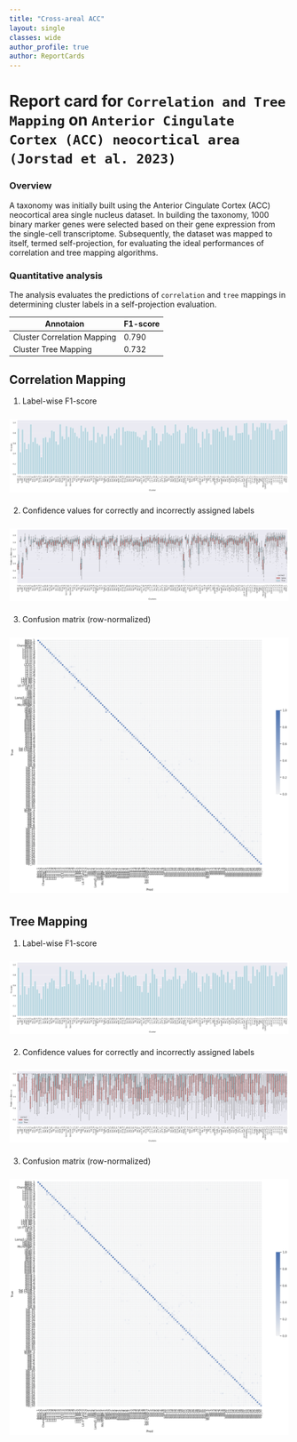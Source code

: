 ```yaml
---
title: "Cross-areal ACC"
layout: single
classes: wide
author_profile: true
author: ReportCards
---
```


# Report card for `Correlation and Tree Mapping` on `Anterior Cingulate Cortex (ACC) neocortical area (Jorstad et al. 2023)`

### Overview

A taxonomy was initially built using the Anterior Cingulate Cortex (ACC) neocortical area single nucleus dataset. In building the taxonomy, 1000 binary marker genes were selected based on their gene expression from the single-cell transcriptome. Subsequently, the dataset was mapped to itself, termed self-projection, for evaluating the ideal performances of correlation and tree mapping algorithms.

### Quantitative analysis

The analysis evaluates the predictions of `correlation` and `tree` mappings in determining cluster labels in a self-projection evaluation.

Annotaion | F1-score
--- | ---
Cluster Correlation Mapping | 0.790
Cluster Tree Mapping | 0.732

## Correlation Mapping 

1. Label-wise F1-score<br>
<img align='center' style="padding:10px 0px 10px 0px; border-radius: 0%" src="../../assets/crossareal/acc/acc_corr_figure_1.png"/>

2. Confidence values for correctly and incorrectly assigned labels<br>
<img align='center' style="padding:10px 0px 10px 0px; border-radius: 0%" src="../../assets/crossareal/acc/acc_corr_figure_2.png"/>

3. Confusion matrix (row-normalized)<br>
<img align='center' style="padding:10px 0px 10px 0px; border-radius: 0%" src="../../assets/crossareal/acc/acc_corr_figure_3.png"/>

## Tree Mapping 

1. Label-wise F1-score<br>
<img align='center' style="padding:10px 0px 10px 0px; border-radius: 0%" src="../../assets/crossareal/acc/acc_tree_figure_1.png"/>

2. Confidence values for correctly and incorrectly assigned labels<br>
<img align='center' style="padding:10px 0px 10px 0px; border-radius: 0%" src="../../assets/crossareal/acc/acc_tree_figure_2.png"/>

3. Confusion matrix (row-normalized)<br>
<img align='center' style="padding:10px 0px 10px 0px; border-radius: 0%" src="../../assets/crossareal/acc/acc_tree_figure_3.png"/>
